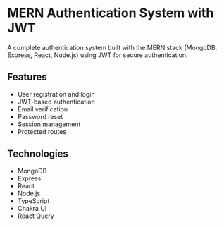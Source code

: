 # MERN Authentication System with JWT

A complete authentication system built with the MERN stack (MongoDB, Express, React, Node.js) using JWT for secure authentication.

## Features
- User registration and login
- JWT-based authentication
- Email verification
- Password reset
- Session management
- Protected routes

## Technologies
- MongoDB
- Express
- React
- Node.js
- TypeScript
- Chakra UI
- React Query
